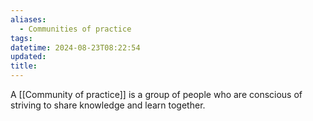 ```yaml
---
aliases:
  - Communities of practice
tags: 
datetime: 2024-08-23T08:22:54
updated: 
title:
---
```

A [[Community of practice]] is a group of people who are conscious of striving to share knowledge and learn together.